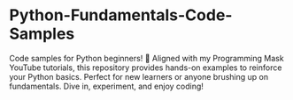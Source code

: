 # Python-Fundamentals-Code-Samples
Code samples for Python beginners! 🐍 Aligned with my Programming Mask YouTube tutorials, this repository provides hands-on examples to reinforce your Python basics. Perfect for new learners or anyone brushing up on fundamentals. Dive in, experiment, and enjoy coding!
